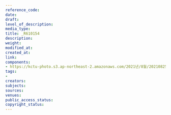 ```yaml
---
reference_code: 
date: 
draft: 
level_of_description: 
media_type: 
title: _R610154
description: 
weight: 
modified_at: 
created_at: 
link: 
components:
- https://kctu-photo.s3.ap-northeast-2.amazonaws.com/2021년/8월/20210825_하반기+총파업+대장정_대구/_R610154.jpg
tags:
- 
creators: 
subjects: 
sources: 
venues: 
public_access_status: 
copyright_status: 
---
```

